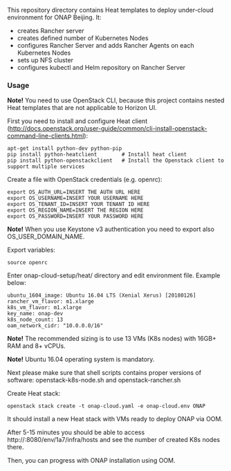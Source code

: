 This repository directory contains Heat templates to deploy under-cloud environment for ONAP Beijing.
It:
- creates Rancher server
- creates defined number of Kubernetes Nodes
- configures Rancher Server and adds Rancher Agents on each Kubernetes Nodes
- sets up NFS cluster
- configures kubectl and Helm repository on Rancher Server

### Usage ###

**Note!** You need to use OpenStack CLI, because this project contains nested Heat templates that are not applicable to Horizon UI.

First you need to install and configure Heat client (http://docs.openstack.org/user-guide/common/cli-install-openstack-command-line-clients.html):

```
apt-get install python-dev python-pip
pip install python-heatclient        # Install heat client
pip install python-openstackclient   # Install the Openstack client to support multiple services
```

Create a file with OpenStack credentials (e.g. openrc):

```
export OS_AUTH_URL=INSERT THE AUTH URL HERE
export OS_USERNAME=INSERT YOUR USERNAME HERE
export OS_TENANT_ID=INSERT YOUR TENANT ID HERE
export OS_REGION_NAME=INSERT THE REGION HERE
export OS_PASSWORD=INSERT YOUR PASSWORD HERE
```

**Note!** When you use Keystone v3 authentication you need to export also OS_USER_DOMAIN_NAME.

Export variables:

`source openrc`


Enter onap-cloud-setup/heat/ directory and edit environment file. Example below:

```
ubuntu_1604_image: Ubuntu 16.04 LTS (Xenial Xerus) [20180126]
rancher_vm_flavor: m1.xlarge
k8s_vm_flavor: m1.xlarge
key_name: onap-dev
k8s_node_count: 13
oam_network_cidr: "10.0.0.0/16"
```

**Note!** The recommended sizing is to use 13 VMs (K8s nodes) with 16GB+ RAM and 8+ vCPUs.

**Note!** Ubuntu 16.04 operating system is mandatory.

Next please make sure that shell scripts contains proper versions of software: openstack-k8s-node.sh and openstack-rancher.sh 

Create Heat stack:

`openstack stack create -t onap-cloud.yaml -e onap-cloud.env ONAP`

It should install a new Heat stack with VMs ready to deploy ONAP via OOM.

After 5-15 minutes you should be able to access http://<rancher-floating-ip>:8080/env/1a7/infra/hosts and see the number of created K8s nodes there.

Then, you can progress with ONAP installation using OOM.